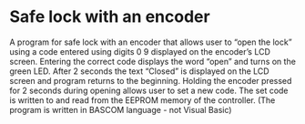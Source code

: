 # Safe lock with an encoder
A program for safe lock with an encoder that allows user to “open the lock” using a code entered using digits 0 9 displayed on the encoder’s LCD screen. Entering the correct code displays the word “open” and turns on the green LED. After 2 seconds the text “Closed” is displayed on the LCD screen and program returns to the beginning. Holding the encoder pressed for 2 seconds during opening allows user to set a new code. The set code is written to and read from the EEPROM memory of the controller.
(The program is written in BASCOM language - not Visual Basic)
